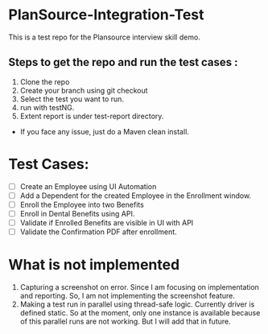 # PlanSource-Integration-Test
This is a test repo for the Plansource interview skill demo.

## Steps to get the repo and run the test cases :
1. Clone the repo
2. Create your branch using git checkout
3. Select the test you want to run.
4. run with testNG.
5. Extent report is under test-report directory.
* If you face any issue, just do a Maven clean install.

# Test Cases:

- [ ] Create an Employee using UI Automation
- [ ] Add a Dependent for the created Employee in the Enrollment window.
- [ ] Enroll the Employee into two Benefits
- [ ] Enroll in Dental Benefits using API.
- [ ] Validate if Enrolled Benefits are visible in UI with API
- [ ] Validate the Confirmation PDF after enrollment.

# What is not implemented
1. Capturing a screenshot on error. Since I am focusing on implementation and reporting. So, I am not implementing the screenshot feature.
2. Making a test run in parallel using thread-safe logic. Currently driver is defined static. So at the moment, only one instance is available because of this parallel runs are not working. But I will add that in future.
